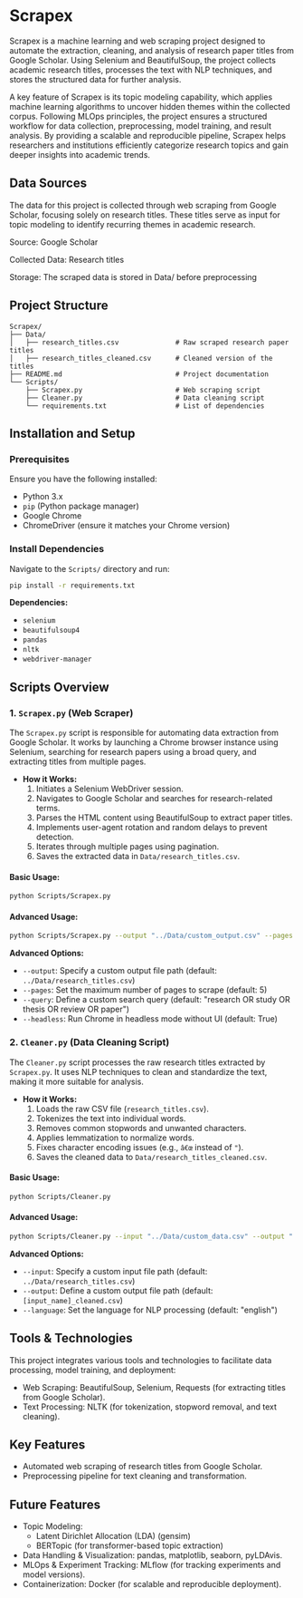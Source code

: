 # Scrapex

Scrapex is a machine learning and web scraping project designed to automate the extraction, cleaning, and analysis of research paper titles from Google Scholar. Using Selenium and BeautifulSoup, the project collects academic research titles, processes the text with NLP techniques, and stores the structured data for further analysis.

A key feature of Scrapex is its topic modeling capability, which applies machine learning algorithms to uncover hidden themes within the collected corpus. Following MLOps principles, the project ensures a structured workflow for data collection, preprocessing, model training, and result analysis. By providing a scalable and reproducible pipeline, Scrapex helps researchers and institutions efficiently categorize research topics and gain deeper insights into academic trends.

## Data Sources
The data for this project is collected through web scraping from Google Scholar, focusing solely on research titles. These titles serve as input for topic modeling to identify recurring themes in academic research.

Source: Google Scholar 

Collected Data: Research titles

Storage: The scraped data is stored in Data/ before preprocessing

## Project Structure

```
Scrapex/
├── Data/
│   ├── research_titles.csv              # Raw scraped research paper titles
│   ├── research_titles_cleaned.csv      # Cleaned version of the titles
├── README.md                            # Project documentation
└── Scripts/
    ├── Scrapex.py                       # Web scraping script
    ├── Cleaner.py                       # Data cleaning script
    └── requirements.txt                 # List of dependencies
```

## Installation and Setup

### Prerequisites
Ensure you have the following installed:
- Python 3.x
- `pip` (Python package manager)
- Google Chrome
- ChromeDriver (ensure it matches your Chrome version)

### Install Dependencies
Navigate to the `Scripts/` directory and run:
```bash
pip install -r requirements.txt
```
**Dependencies:**
- `selenium`
- `beautifulsoup4`
- `pandas`
- `nltk`
- `webdriver-manager`

## Scripts Overview

### 1. `Scrapex.py` (Web Scraper)
The `Scrapex.py` script is responsible for automating data extraction from Google Scholar. It works by launching a Chrome browser instance using Selenium, searching for research papers using a broad query, and extracting titles from multiple pages.

- **How it Works:**
  1. Initiates a Selenium WebDriver session.
  2. Navigates to Google Scholar and searches for research-related terms.
  3. Parses the HTML content using BeautifulSoup to extract paper titles.
  4. Implements user-agent rotation and random delays to prevent detection.
  5. Iterates through multiple pages using pagination.
  6. Saves the extracted data in `Data/research_titles.csv`.

#### Basic Usage:
```bash
python Scripts/Scrapex.py
```

#### Advanced Usage:
```bash
python Scripts/Scrapex.py --output "../Data/custom_output.csv" --pages 10 --query "machine learning OR artificial intelligence" --headless
```

**Advanced Options:**
- `--output`: Specify a custom output file path (default: `../Data/research_titles.csv`)
- `--pages`: Set the maximum number of pages to scrape (default: 5)
- `--query`: Define a custom search query (default: "research OR study OR thesis OR review OR paper")
- `--headless`: Run Chrome in headless mode without UI (default: True)

### 2. `Cleaner.py` (Data Cleaning Script)
The `Cleaner.py` script processes the raw research titles extracted by `Scrapex.py`. It uses NLP techniques to clean and standardize the text, making it more suitable for analysis.

- **How it Works:**
  1. Loads the raw CSV file (`research_titles.csv`).
  2. Tokenizes the text into individual words.
  3. Removes common stopwords and unwanted characters.
  4. Applies lemmatization to normalize words.
  5. Fixes character encoding issues (e.g., `â€œ` instead of `"`).
  6. Saves the cleaned data to `Data/research_titles_cleaned.csv`.

#### Basic Usage:
```bash
python Scripts/Cleaner.py
```

#### Advanced Usage:
```bash
python Scripts/Cleaner.py --input "../Data/custom_data.csv" --output "../Data/custom_data_cleaned.csv" --language "spanish"
```

**Advanced Options:**
- `--input`: Specify a custom input file path (default: `../Data/research_titles.csv`)
- `--output`: Define a custom output file path (default: `[input_name]_cleaned.csv`)
- `--language`: Set the language for NLP processing (default: "english")

## Tools & Technologies
This project integrates various tools and technologies to facilitate data processing, model training, and deployment:

- Web Scraping: BeautifulSoup, Selenium, Requests (for extracting titles from Google Scholar).
- Text Processing: NLTK (for tokenization, stopword removal, and text cleaning).

## Key Features
- Automated web scraping of research titles from Google Scholar.
- Preprocessing pipeline for text cleaning and transformation.


## Future Features
- Topic Modeling:
  - Latent Dirichlet Allocation (LDA) (gensim)
  - BERTopic (for transformer-based topic extraction)
- Data Handling & Visualization: pandas, matplotlib, seaborn, pyLDAvis.
- MLOps & Experiment Tracking: MLflow (for tracking experiments and model versions).
- Containerization: Docker (for scalable and reproducible deployment).